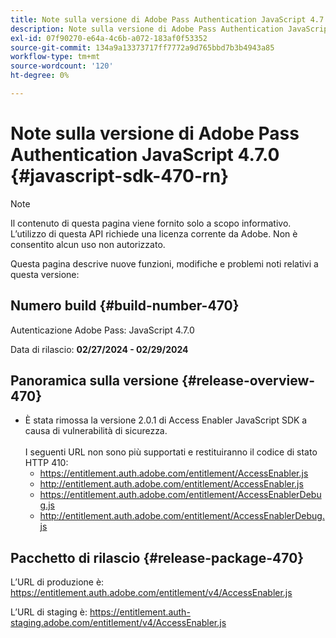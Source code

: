 ```yaml
---
title: Note sulla versione di Adobe Pass Authentication JavaScript 4.7.0
description: Note sulla versione di Adobe Pass Authentication JavaScript 4.7.0
exl-id: 07f90270-e64a-4c6b-a072-183af0f53352
source-git-commit: 134a9a13373717ff7772a9d765bbd7b3b4943a85
workflow-type: tm+mt
source-wordcount: '120'
ht-degree: 0%

---
```


# Note sulla versione di Adobe Pass Authentication JavaScript 4.7.0 {#javascript-sdk-470-rn}

>[!NOTE]
>
>Il contenuto di questa pagina viene fornito solo a scopo informativo. L’utilizzo di questa API richiede una licenza corrente da Adobe. Non è consentito alcun uso non autorizzato.

Questa pagina descrive nuove funzioni, modifiche e problemi noti relativi a questa versione:

## Numero build {#build-number-470}

Autenticazione Adobe Pass: JavaScript 4.7.0

Data di rilascio: **02/27/2024 - 02/29/2024**

## Panoramica sulla versione {#release-overview-470}

* È stata rimossa la versione 2.0.1 di Access Enabler JavaScript SDK a causa di vulnerabilità di sicurezza.
  <br/><br/>
I seguenti URL non sono più supportati e restituiranno il codice di stato HTTP 410:
   * https://entitlement.auth.adobe.com/entitlement/AccessEnabler.js
   * http://entitlement.auth.adobe.com/entitlement/AccessEnabler.js
   * https://entitlement.auth.adobe.com/entitlement/AccessEnablerDebug.js
   * http://entitlement.auth.adobe.com/entitlement/AccessEnablerDebug.js

## Pacchetto di rilascio {#release-package-470}

L’URL di produzione è: https://entitlement.auth.adobe.com/entitlement/v4/AccessEnabler.js

L’URL di staging è: https://entitlement.auth-staging.adobe.com/entitlement/v4/AccessEnabler.js
